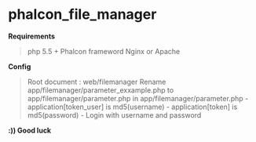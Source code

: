 # phalcon_file_manager

**Requirements**
  > php 5.5 +
  > Phalcon frameword
  > Nginx or Apache
  
**Config**
  > Root document : web/filemanager
  > Rename app/filemanager/parameter_exxample.php to app/filemanager/parameter.php
  > in app/filemanager/parameter.php
    - application[token_user] is md5(username)
    - application[token] is md5(password)
    - Login with username and password

**:)) Good luck**
